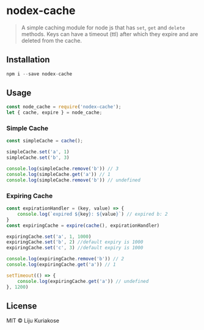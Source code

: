 # nodex-cache

> A simple caching module for node js that has ```set```, ```get``` and ```delete``` methods. Keys can have a timeout (ttl) after which they expire and are deleted from the cache.

## Installation

```js
npm i --save nodex-cache
```

## Usage

```js
const node_cache = require('nodex-cache');
let { cache, expire } = node_cache;
```

### Simple Cache

```js
const simpleCache = cache();

simpleCache.set('a', 1)
simpleCache.set('b', 3)

console.log(simpleCache.remove('b')) // 3
console.log(simpleCache.get('a')) // 1
console.log(simpleCache.remove('b')) // undefined
```

### Expiring Cache

```js
const expirationHandler = (key, value) => {
    console.log(`expired ${key}: ${value}`) // expired b: 2
}
const expiringCache = expire(cache(), expirationHandler)

expiringCache.set('a', 1, 1000)
expiringCache.set('b', 2) //default expiry is 1000
expiringCache.set('c', 3) //default expiry is 1000

console.log(expiringCache.remove('b')) // 2
console.log(expiringCache.get('a')) // 1

setTimeout(() => {
    console.log(expiringCache.get('a')) // undefined
}, 1200)
```

## License

MIT © Liju Kuriakose